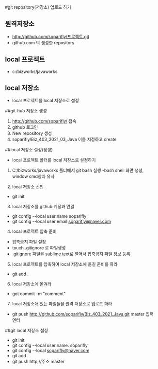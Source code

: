 #git repository(저장소) 업로드 하기
## 원격저장소
* http://github.com/soparifly/프로젝트.git
* github.com 의 생성한 repository

## local 프로젝트
* c:/bizworks/javaworks

## local 저장소
* local 프로젝트를 local 저장소로 설정

##git-hub 저장소 생성
1. http://github.com/soparifly/ 접속
2. github 로그인
3. New repository 생성
4. soparifly/Biz_403_2021_03_Java 이름 지정하고 create

##local 저장소 설정(생성)
* local 프로젝트 폴더를 local 저장소로 설정하기
1. C:/bizworks/javaworks 플더에서 git bash 실행
-bash shell 화면 생성, window cmd창과 유사 

2. local 저장소 선언
- git init

3. local 저장소를 github 계정과 연결
* git config --local user.name soparifly
* git config --local user.email soparifly@naver.com

4. local 프로젝트 압축 준비
* 압축금지 파일 설정
* touch .gitignore 로 파일생성
* .gitignore 파일을 sublime text로 열어서 압축금지 파일 정보 등록
5. local 프로젝트를 압축하여 local 저장소에 옮길 준비를 하라
* git add .
6. local 저장소에 옮겨라
* got commit -m "comment"

7. local 저장소애 있는 파일들을 원격 저장소로 업로드 하라
* git push http://github.com/soparifly/Biz_403_2021_Java.git master 입력 엔터

##git local 저장소 설정
* git init 
* git config --local user.name. soparifly
* git config --local soparifly@naver.com
* git add .
* git push http://주소 master
